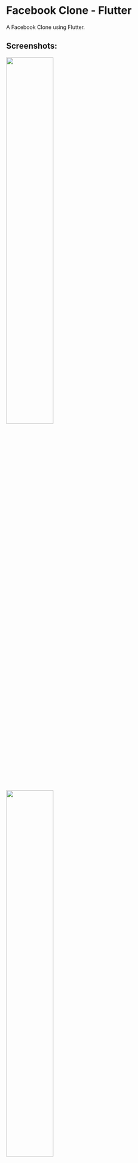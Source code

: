 # Facebook Clone - Flutter
A Facebook Clone using Flutter.

## Screenshots:

<!-- This project is a starting point for a Flutter application.

A few resources to get you started if this is your first Flutter project:

- [Lab: Write your first Flutter app](https://docs.flutter.dev/get-started/codelab)
- [Cookbook: Useful Flutter samples](https://docs.flutter.dev/cookbook)

For help getting started with Flutter development, view the
[online documentation](https://docs.flutter.dev/), which offers tutorials,
samples, guidance on mobile development, and a full API reference. -->
<img src = "screenshots/1.png"  width=50% height=50%>
<img src = "screenshots/2.png"  width=50% height=50%>
<img src = "screenshots/3.png"  width=50% height=50%>
<img src = "screenshots/4.png"  width=50% height=50%>
<img src = "screenshots/5.png"  width=50% height=50%>
<img src = "screenshots/6.png"  width=50% height=50%>
<img src = "screenshots/7.png"  width=50% height=50%>
<img src = "screenshots/8.png"  width=50% height=50%>
<img src = "screenshots/9.png"  width=50% height=50%>
